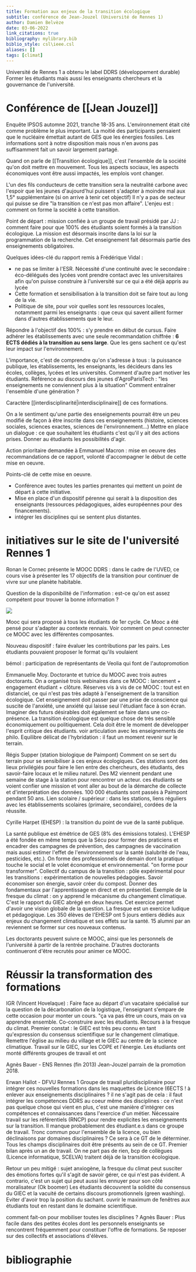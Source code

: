 ```yaml
---
title: Formation aux enjeux de la transition écologique
subtitle: conférence de Jean-Jouzel (Université de Rennes 1)
author: Damien Belvèze
date: 03-06-2022
link_citations: true
bibliography: mylibrary.bib
biblio_style: csl\ieee.csl
aliases: []
tags: [climat]
---
```


Université de Rennes 1 a obtenu le label DDRS (développement durable)
Former les étudiants mais aussi les enseignants chercheurs et la gouvernance de l'université.

# Conférence de [[Jean Jouzel]]

Enquête IPSOS automne 2021, tranche 18-35 ans. 
L'environnement était cité comme problème le plus important. 
La moitié des participants pensaient que le nucléaire émettait autant de GES que les énergies fossiles. 
Les informations sont à notre disposition mais nous n'en avons pas suffisamment fait un savoir largement partagé. 

Quand on parle de [[Transition écologique]], c'est l'ensemble de la société qu'on doit mettre en mouvement. 
Tous les aspects sociaux, les aspects économiques vont être aussi impactés, les emplois vont changer.

L'un des fils conducteurs de cette transition sera la neutralité carbone avec l'espoir que les jeunes d'aujourd'hui puissent s'adapter à moindre mal aux 1,5° supplémentaire (si on arrive à tenir cet objectif)
Il n'y a pas de secteur qui puisse se dire "la transition ce n'est pas mon affaire". L'enjeu est : comment on forme la société à cette transition. 

Point de départ : mission confiée à un groupe de travail présidé par JJ : comment faire pour que 100% des étudiants soient formés à la transition écologique.
La mission est désormais inscrite dans la loi sur la programmation de la recherche. Cet enseignement fait désormais partie des enseignements obligatoires. 

Quelques idées-clé du rapport remis à Frédérique Vidal : 

- ne pas se limiter à l'ESR. Nécessité d'une continuité avec le secondaire : éco-délégués des lycées vont prendre contact avec les universitaires afin qu'on puisse construire à l'université sur ce qui a été déjà appris au lycée
- Cette formation et sensibilisation à la transition doit se faire tout au long de la vie.
- Politique de site, pour voir quelles sont les ressources locales, notamment parmi les enseignants : que ceux qui savent aillent former dans d'autres établissements que le leur. 

Répondre à l'objectif des 100% : s'y prendre en début de cursus. Faire adhérer les établissements avec une seule recommandation chiffrée : **6 ECTS dédiés à la transition au sens large**. Que les gens sachent ce qu'est leur impact sur l'environnement. 

L'importance, c'est de comprendre qu'on s'adresse à tous : la puissance publique, les établissements, les enseignants, les décideurs dans les écoles, collèges, lycées et les universités. Comment d'autre part motiver les étudiants. Référence au discours des jeunes d'AgroParisTech : "les enseignements ne conviennent plus à la situation"
Comment entraîner l'ensemble d'une génération ?

Caractère [[interdisciplinarité|interdisciplinaire]] de ces formations.

On a le sentiment qu'une partie des enseignements pourrait être un peu modifié de façon à être inscrite dans ces enseignements (histoire, sciences sociales, sciences exactes, sciences de l'environnement...)
Mettre en place un dialogue : ce que souhaitent les étudiants c'est qu'il y ait des actions prises. Donner au étudiants les possibilités d'agir.

Action prioritaire demandée à Emmanuel Macron : mise en oeuvre des recommandations de ce rapport, volonté d'accompagner le début de cette mise en oeuvre.

Points-clé de cette mise en oeuvre. 

- Conférence avec toutes les parties prenantes qui mettent un point de départ à cette initiative. 
- Mise en place d'un dispositif pérenne qui serait à la disposition des enseignants (ressources pédagogiques, aides européennes pour des financements).
- intégrer les disciplines qui se sentent plus distantes. 

# initiatives sur le site de l'université Rennes 1
Ronan le Cornec présente le MOOC DDRS : dans le cadre de l'UVED, ce cours vise à présenter les 17 objectifs de la transition pour continuer de vivre sur une planète habitable. 

Question de la disponibilité de l'information : est-ce qu'on est assez compétent pour trouver la bonne information ?

![](tribune_climat_R1.PNG)

Mooc qui sera proposé à tous les étudiants de 1er cycle. 
Ce Mooc a été pensé pour s'adapter au contexte rennais. Voir comment on peut connecter ce MOOC avec les différentes composantes. 

Nouveau dispositif : faire évaluer les contributions par les pairs. Les étudiants pouvaient proposer le format qu'ils voulaient 

bémol : participation de représentants de Veolia qui font de l'autopromotion

Emmanuelle Moy. Doctorante et tutrice du MOOC avec trois autres doctorants. On a organisé trois webinaires dans ce MOOC : lancement + engagement étudiant + clôture.
Réserves vis à vis de ce MOOC : tout est en distanciel, ce qui n'est pas très adapté à l'enseignement de la transition écologique. Cet enseignement doit passer par une prise de conscience qui suscite de l'anxiété, une anxiété qui laisse seul l'étudiant face à son écran. 
Imaginer des futurs désirables doit également se faire dans une co-présence. 
La transition écologique est quelque chose de très sensible économiquement ou politiquement. 
Cela doit être le moment de développer l'esprit critique des étudiants. voir articulation avec les enseignements de philo.
Equilibre délicat de l'hybridation : il faut un moment revenir sur le terrain.

Régis Supper (station biologique de Paimpont)
Comment on se sert du terrain pour se sensibiliser à ces enjeux écologiques. Ces stations sont des lieux privilégiés pour faire le lien entre des chercheurs, des étudiants, des savoir-faire locaux et le milieu naturel.
Des M2 viennent pendant une semaine de stage à la station pour rencontrer un acteur. ces étudiants se voient confier une mission et vont aller au bout de la démarche de collecte et d'interprétation des données. 100 000 étudiants sont passés à Paimpont pendant 50 ans.
Lien scolaire / supérieur : dans les stations, liens réguliers avec les établissements scolaires (primaire, secondaire), cordées de la réussite. 

Cyrille Harpet (EHESP) : la transition du point de vue de la santé publique. 

La santé publique est émétrice de GES (8% des émissions totales). L'EHESP a été fondée en même temps que la Sécu pour former des praticiens et encadrer des campagnes de prévention, des campagnes de vaccination mais aussi estimer l'effet de l'environnement sur la santé (salubrité de l'eau, pesticides, etc.). On forme des professionnels de demain dont la pratique touche le social et le volet économique et environnemental. "on forme pour transformer". Collectif du campus de la transition : pôle expérimental pour les transitions : expérimentation de nouvelles pédagogies. Savoir économiser son énergie, savoir créer du compost. 
Donner des fondamentaux par l'apprentissage en direct et en présentiel. Exemple de la fresque du climat : on y apprend le mécanisme du changement climatique. C'est le rapport du GIEC abrégé en deux heures. Cet exercice permet d'avoir une vision globale de la question. 
La fresque est un exercice ludique et pédagogique. 
Les 350 élèves de l'EHESP ont 5 jours entiers dédiés aux enjeux du changement climatique et ses effets sur la santé. 15 alumni par an reviennent se former sur ces nouveaux contenus. 

Les doctorants peuvent suivre ce MOOC, ainsi que les personnels de l'université à partir de la rentrée prochaine. D'autres doctorants continueront d'être recrutés pour animer ce MOOC.

# Réussir la transformation des formations

IGR (Vincent Hovelaque) : Faire face au départ d'un vacataire spécialisé sur la question de la décarbonation de la logistique, l'enseignant s'empare de cette occasion pour monter un cours. "ça va pas être un cours, mais on va apprendre ensemble. 
Co-construire avec les étudiants. Recours à la fresque du climat. 
Premier constat : le GIEC est très peu connu en tant qu'expression du consensus scientifique sur le changement climatique. Remettre l'église au milieu du village et le GIEC au centre de la science climatique. 
Travail sur le GIEC, sur les COPE et l'énergie. Les étudiants ont monté différents groupes de travail et ont 

Agnès Bauer - ENS Rennes (fin 2013)
Jean-Jouzel parrain de la promotion 2018. 

Erwan Hallot - DFVU Rennes 1
Groupe de travail pluridisciplinaire pour intégrer ces nouvelles formations dans les maquettes de Licence (6ECTS ! à enlever aux enseignements disciplinaires ? il ne s'agit pas de cela : il faut intégrer les compétences DDRS au coeur même des disciplines : ce n'est pas quelque chose qui vient en plus, c'est une manière d'intégrer ces compétences et connaissances dans l'exercice d'un métier. Nécessaire travail sur les référentiels (RNCP) pour rendre explicites les enseignements sur la transition. 
Il manque probablement des étudiant.e.s dans ce groupe de travail. 
Tronc commun pour l'ensemble de la licence, ou bien déclinaisons par domaines disciplinaires ? Ce sera à ce GT de le déterminer. Tous les champs disciplinaires doit être présents au sein de ce GT. Premier bilan après un an de travail. On ne part pas de rien, bcp de collègues (Licence informatique, SCELVA) traitent déjà de la transition écologique.

Retour un peu mitigé : sujet anxiogène, la fresque du climat peut susciter des émotions fortes qu'il s'agit de savoir gérer, ce qui n'est pas évident. 
A contrario, c'est un sujet qui peut aussi les ennuyer pour son côté moralisateur (Ok boomer)
Les étudiants découvrent la solidité du consensus du GIEC et la vacuité de certains discours promotionnels (green washing).
Eviter d'avoir trop la position du sachant. ouvrir le maximum de fenêtres aux étudiants tout en restant dans le domaine scientifique. 

comment fait-on pour mobiliser toutes les disciplines ?
Agnès Bauer : 
Plus facile dans des petites écoles dont les personnels enseignants se rencontrent fréquemment pour constituer l'offre de formations. Se reposer sur des collectifs et associations d'élèves.




# bibliographie

